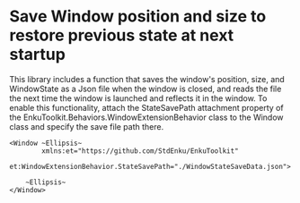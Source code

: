 # Save Window position and size to restore previous state at next startup

This library includes a function that saves the window's position, size, and WindowState as a Json file when the window is closed, and reads the file the next time the window is launched and reflects it in the window.
To enable this functionality, attach the StateSavePath attachment property of the EnkuToolkit.Behaviors.WindowExtensionBehavior class to the Window class and specify the save file path there.

```xaml
<Window ~Ellipsis~
        xmlns:et="https://github.com/StdEnku/EnkuToolkit"
        et:WindowExtensionBehavior.StateSavePath="./WindowStateSaveData.json">

    ~Ellipsis~
</Window>
```